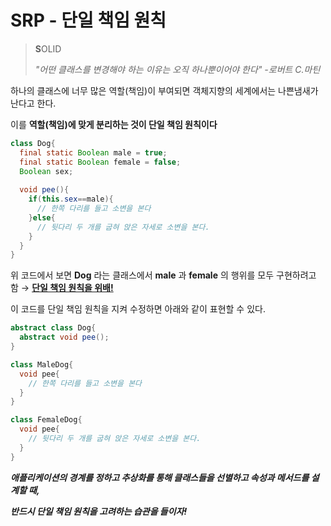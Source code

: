 # SRP - 단일 책임 원칙

> **S**OLID
>
> *"어떤 클래스를 변경해야 하는 이유는 오직 하나뿐이어야 한다" -로버트  C.마틴*



하나의 클래스에 너무 많은 역할(책임)이 부여되면 객체지향의 세계에서는 나쁜냄새가 난다고 한다.

이를 **역할(책임)에 맞게 분리하는 것이 단일 책임 원칙이다**



```java
class Dog{
  final static Boolean male = true;
  final static Boolean female = false;
  Boolean sex;
  
  void pee(){
    if(this.sex==male){
      // 한쪽 다리를 들고 소변을 본다
    }else{
      // 뒷다리 두 개를 굽혀 앉은 자세로 소변을 본다.
    }
  }
}
```



위 코드에서 보면 **Dog** 라는 클래스에서 **male** 과 **female** 의 행위를 모두 구현하려고 함 → **<u>단일 책임 원칙을 위배!</u>**

이 코드를 단일 책임 원칙을 지켜 수정하면 아래와 같이 표현할 수 있다.



```java
abstract class Dog{
  abstract void pee();
}

class MaleDog{
  void pee{
    // 한쪽 다리를 들고 소변을 본다
  }
}

class FemaleDog{
  void pee{
    // 뒷다리 두 개를 굽혀 앉은 자세로 소변을 본다.
  }
}
```



***애플리케이션의 경계를 정하고 추상화를 통해 클래스들을 선별하고 속성과 메서드를 설계할 때,***

***반드시 단일 책임 원칙을 고려하는 습관을 들이자!***